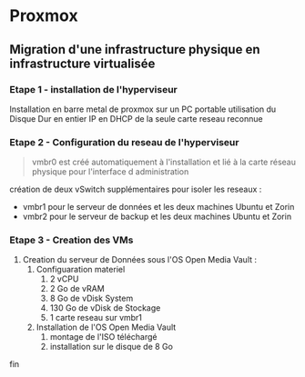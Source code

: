 # Proxmox

## Migration d'une infrastructure physique en infrastructure virtualisée

### Etape 1 - installation de l'hyperviseur
Installation en barre metal de proxmox sur un PC portable
utilisation du Disque Dur en entier
IP en DHCP de la seule carte reseau reconnue

### Etape 2 - Configuration du reseau de l'hyperviseur

> vmbr0 est créé automatiquement à l'installation et lié à la carte réseau physique pour l'interface d administration

création de deux vSwitch supplémentaires pour isoler les reseaux : 

- vmbr1 pour le serveur de données et les deux machines Ubuntu et Zorin
- vmbr2 pour le serveur de backup et les deux machines Ubuntu et Zorin

### Etape 3 - Creation des VMs

1. Creation du serveur de Données sous l'OS Open Media Vault :
    1. Configuaration materiel
       1. 2 vCPU
       2. 2 Go de vRAM
       3. 8 Go de vDisk System
       4. 130 Go de vDisk de Stockage
       5. 1 carte reseau sur vmbr1
    1. Installation de l'OS Open Media Vault
       1. montage de l'ISO téléchargé
       2. installation sur le disque de 8 Go

fin

   